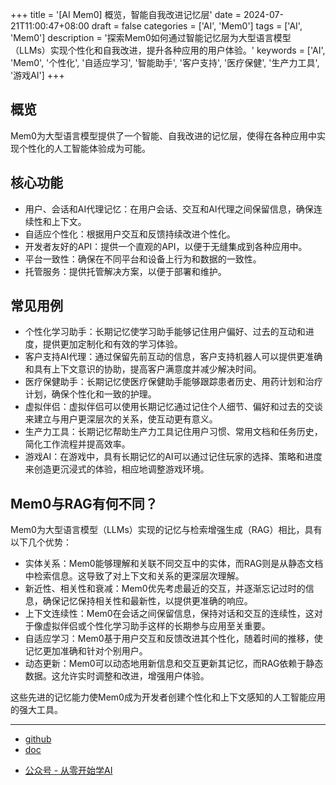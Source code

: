 +++
title = '[AI Mem0] 概览，智能自我改进记忆层'
date = 2024-07-21T11:00:47+08:00
draft = false
categories = ['AI', 'Mem0']
tags = ['AI', 'Mem0']
description = '探索Mem0如何通过智能记忆层为大型语言模型（LLMs）实现个性化和自我改进，提升各种应用的用户体验。'
keywords = ['AI', 'Mem0', '个性化', '自适应学习', '智能助手', '客户支持', '医疗保健', '生产力工具', '游戏AI']
+++

## 概览
Mem0为大型语言模型提供了一个智能、自我改进的记忆层，使得在各种应用中实现个性化的人工智能体验成为可能。

## 核心功能
- 用户、会话和AI代理记忆：在用户会话、交互和AI代理之间保留信息，确保连续性和上下文。
- 自适应个性化：根据用户交互和反馈持续改进个性化。
- 开发者友好的API：提供一个直观的API，以便于无缝集成到各种应用中。
- 平台一致性：确保在不同平台和设备上行为和数据的一致性。
- 托管服务：提供托管解决方案，以便于部署和维护。

## 常见用例
- 个性化学习助手：长期记忆使学习助手能够记住用户偏好、过去的互动和进度，提供更加定制化和有效的学习体验。
- 客户支持AI代理：通过保留先前互动的信息，客户支持机器人可以提供更准确和具有上下文意识的协助，提高客户满意度并减少解决时间。
- 医疗保健助手：长期记忆使医疗保健助手能够跟踪患者历史、用药计划和治疗计划，确保个性化和一致的护理。
- 虚拟伴侣：虚拟伴侣可以使用长期记忆通过记住个人细节、偏好和过去的交谈来建立与用户更深层次的关系，使互动更有意义。
- 生产力工具：长期记忆帮助生产力工具记住用户习惯、常用文档和任务历史，简化工作流程并提高效率。
- 游戏AI：在游戏中，具有长期记忆的AI可以通过记住玩家的选择、策略和进度来创造更沉浸式的体验，相应地调整游戏环境。

## Mem0与RAG有何不同？
Mem0为大型语言模型（LLMs）实现的记忆与检索增强生成（RAG）相比，具有以下几个优势：

- 实体关系：Mem0能够理解和关联不同交互中的实体，而RAG则是从静态文档中检索信息。这导致了对上下文和关系的更深层次理解。
- 新近性、相关性和衰减：Mem0优先考虑最近的交互，并逐渐忘记过时的信息，确保记忆保持相关性和最新性，以提供更准确的响应。
- 上下文连续性：Mem0在会话之间保留信息，保持对话和交互的连续性，这对于像虚拟伴侣或个性化学习助手这样的长期参与应用至关重要。
- 自适应学习：Mem0基于用户交互和反馈改进其个性化，随着时间的推移，使记忆更加准确和针对个别用户。
- 动态更新：Mem0可以动态地用新信息和交互更新其记忆，而RAG依赖于静态数据。这允许实时调整和改进，增强用户体验。

这些先进的记忆能力使Mem0成为开发者创建个性化和上下文感知的人工智能应用的强大工具。

---

- [github](https://github.com/mem0ai/mem0)
- [doc](https://docs.mem0.ai/overview)
<!-- - [AI 博客 - 从零开始学AI](...) -->
<!-- - [AI Blog - Learn AI from scratch](...) -->
- [公众号 - 从零开始学AI](https://mp.weixin.qq.com/s?__biz=MzA3MDIyNTgzNA==&mid=2649977639&idx=1&sn=f57cc58a2dbd97bfb87af7deafa5ccb0&chksm=86c7c9e2b1b040f45904c8cdf5e53af16c15759e41d7fc33038ad37acbb43c08d1c4aeee9c24#rd)
<!-- - [CSDN - 从零开始学AI](...) -->
<!-- - [掘金 - 从零开始学AI](...) -->
<!-- - [知乎 - 从零开始学AI](...) -->
<!-- - [阿里云 - 从零开始学AI](...) -->
<!-- - [腾讯云 - 从零开始学AI](...) -->
